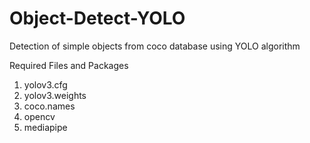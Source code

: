 # Object-Detect-YOLO
Detection of simple objects from coco database using YOLO algorithm

Required Files and Packages
1. yolov3.cfg
2. yolov3.weights
3. coco.names
4. opencv
5. mediapipe
